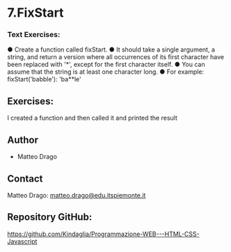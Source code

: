 # 7.FixStart

### Text Exercises:
● Create a function called fixStart.
● It should take a single argument, a string, and return a version where all
occurrences of its first character have been replaced with '*', except for the
first character itself.
● You can assume that the string is at least one character long.
● For example:
fixStart('babble'): 'ba**le'


## Exercises:
I created a function and then called it and printed the result





## Author
* Matteo Drago

## Contact
Matteo Drago: matteo.drago@edu.itspiemonte.it 

## Repository GitHub:
https://github.com/Kindaglia/Programmazione-WEB---HTML-CSS-Javascript